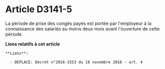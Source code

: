 # Article D3141-5

La période de prise des congés payés est portée par l'employeur à la connaissance des salariés au moins deux mois avant
l'ouverture de cette période.

**Liens relatifs à cet article**

	**Liens**:

	  - DEPLACE: Décret n°2016-1553 du 18 novembre 2016 - art. 4

